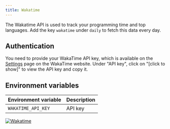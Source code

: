 ```yaml
---
title: Wakatime
---
```


The Wakatime API is used to track your programming time and top languages. Add the key `wakatime` under `daily` to fetch this data every day.

## Authentication

You need to provide your WakaTime API key, which is available on the [Settings](https://wakatime.com/settings/account) page on the WakaTime website. Under "API key", click on "[click to show]" to view the API key and copy it.

## Environment variables

| Environment variable | Description |
| -------------------- | ----------- |
| `WAKATIME_API_KEY`   | API key     |

<a href="/docs/integrations/wakatime"><img class="logos" alt="Wakatime" src="https://stethoscope.js.org/branding/integrations/wakatime.png" /></a>
